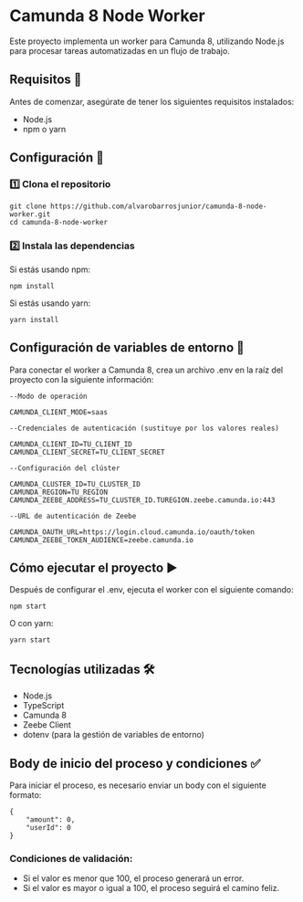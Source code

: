 # Camunda 8 Node Worker
Este proyecto implementa un worker para Camunda 8, utilizando Node.js para procesar tareas automatizadas en un flujo de trabajo.

## Requisitos 📌 
Antes de comenzar, asegúrate de tener los siguientes requisitos instalados:

* Node.js
* npm o yarn

## Configuración 🚀 
### 1️⃣ Clona el repositorio

```
git clone https://github.com/alvarobarrosjunior/camunda-8-node-worker.git
cd camunda-8-node-worker
```

### 2️⃣ Instala las dependencias
Si estás usando npm:

```
npm install
```
Si estás usando yarn:

```
yarn install
```

## Configuración de variables de entorno 🔑
Para conectar el worker a Camunda 8, crea un archivo .env en la raíz del proyecto con la siguiente información:

```
--Modo de operación

CAMUNDA_CLIENT_MODE=saas

--Credenciales de autenticación (sustituye por los valores reales)

CAMUNDA_CLIENT_ID=TU_CLIENT_ID
CAMUNDA_CLIENT_SECRET=TU_CLIENT_SECRET

--Configuración del clúster

CAMUNDA_CLUSTER_ID=TU_CLUSTER_ID
CAMUNDA_REGION=TU_REGION
CAMUNDA_ZEEBE_ADDRESS=TU_CLUSTER_ID.TUREGION.zeebe.camunda.io:443

--URL de autenticación de Zeebe

CAMUNDA_OAUTH_URL=https://login.cloud.camunda.io/oauth/token
CAMUNDA_ZEEBE_TOKEN_AUDIENCE=zeebe.camunda.io
```

## Cómo ejecutar el proyecto ▶️ 
Después de configurar el .env, ejecuta el worker con el siguiente comando:

```
npm start
```

O con yarn:
```
yarn start
```

## Tecnologías utilizadas  🛠 
* Node.js
* TypeScript
* Camunda 8
* Zeebe Client
* dotenv (para la gestión de variables de entorno)

## Body de inicio del proceso y condiciones ✅
Para iniciar el proceso, es necesario enviar un body con el siguiente formato:

```
{
    "amount": 0, 
    "userId": 0
}
```
### Condiciones de validación:

* Si el valor es menor que 100, el proceso generará un error.
* Si el valor es mayor o igual a 100, el proceso seguirá el camino feliz.

